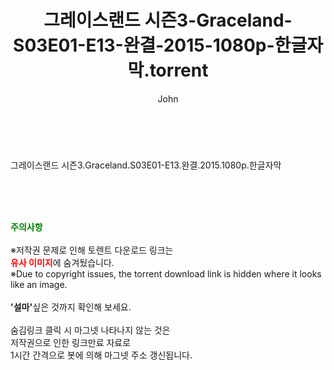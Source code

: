 ﻿---
layout: post
title:  "그레이스랜드 시즌3-Graceland-S03E01-E13-완결-2015-1080p-한글자막.torrent"
author: John
categories: [ 드라마 ]
tags: [  ]
image:  
description: "그레이스랜드 시즌3-Graceland-S03E01-E13-완결-2015-1080p-한글자막 torrent 정보 공유"
toc: true
toc_sticky: true
---

<br>
<div class="view-img">
<img alt="" class="img-tag" content="https://torrentmobile60.com/data/file/drama/2041236358_TQZyj03s_e4498b61a884d4ac0938749b90bf6cffa2712903.jpg" itemprop="image" src="https://torrentmobile60.com/data/file/drama/2041236358_TQZyj03s_e4498b61a884d4ac0938749b90bf6cffa2712903.jpg"/></div><div class="view-content" itemprop="description">
<p>그레이스랜드 시즌3.Graceland.S03E01-E13.완결.2015.1080p.한글자막<br/></p> </div>
    
<br><br><br>
<p data-ke-size="size16"><b><span style="color: green;">주의사항</span></b><br /><br />※저작권 문제로 인해 토렌트 다운로드 링크는<br /><b><span style="color: red;">유사 이미지</span></b>에 숨겨뒀습니다.<br />※Due to copyright issues, the torrent download link is hidden where it looks like an image.<br /><br /><b>'설마'</b>싶은 것까지 확인해 보세요.<br /><br />숨김링크 클릭 시 마그넷 나타나지 않는 것은<br />저작권으로 인한 링크만료 자료로<br />1시간 간격으로 봇에 의해 마그넷 주소 갱신됩니다.</p>
